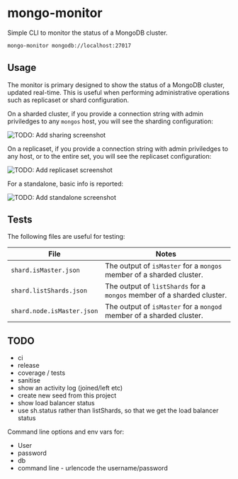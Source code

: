 # mongo-monitor

Simple CLI to monitor the status of a MongoDB cluster.

```bash
mongo-monitor mongodb://localhost:27017
```

## Usage

The monitor is primary designed to show the status of a MongoDB cluster, updated real-time. This is useful when performing administrative operations such as replicaset or shard configuration.

On a sharded cluster, if you provide a connection string with admin priviledges to any `mongos` host, you will see the sharding configuration:

![TODO: Add sharing screenshot]()

On a replicaset, if you provide a connection string with admin priviledges to any host, or to the entire set, you will see the replicaset configuration:

![TODO: Add replicaset screenshot]()

For a standalone, basic info is reported:

![TODO: Add standalone screenshot]()

## Tests

The following files are useful for testing:

| File | Notes |
|------|-------|
| `shard.isMaster.json` | The output of `isMaster` for a `mongos` member of a sharded cluster. | 
| `shard.listShards.json` | The output of `listShards` for a `mongos` member of a sharded cluster. | 
| `shard.node.isMaster.json` | The output of `isMaster` for a `mongod` member of a sharded cluster. | 

## TODO

- ci
- release
- coverage / tests
- sanitise
- show an activity log (joined/left etc)
- create new seed from this project
- show load balancer status
- use sh.status rather than listShards, so that we get the load balancer status

Command line options and env vars for:
- User
- password
- db
- command line - urlencode the username/password
